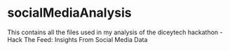# socialMediaAnalysis
This contains all the files used in my analysis of the diceytech hackathon - Hack The Feed: Insights From Social Media Data

